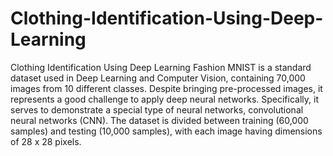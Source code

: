 # Clothing-Identification-Using-Deep-Learning
Clothing Identification Using Deep Learning Fashion MNIST is a standard dataset used in Deep Learning and Computer Vision, containing 70,000 images from 10 different classes.  Despite bringing pre-processed images, it represents a good challenge to apply deep neural networks. Specifically, it serves to demonstrate a special type of neural networks, convolutional neural networks (CNN).  The dataset is divided between training (60,000 samples) and testing (10,000 samples), with each image having dimensions of 28 x 28 pixels.
